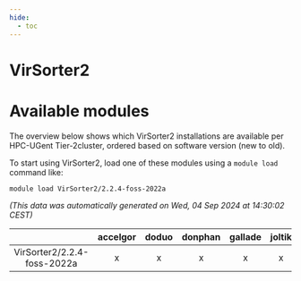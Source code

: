 ```yaml
---
hide:
  - toc
---
```


VirSorter2
==========

# Available modules


The overview below shows which VirSorter2 installations are available per HPC-UGent Tier-2cluster, ordered based on software version (new to old).

To start using VirSorter2, load one of these modules using a `module load` command like:

```shell
module load VirSorter2/2.2.4-foss-2022a
```

*(This data was automatically generated on Wed, 04 Sep 2024 at 14:30:02 CEST)*  

| |accelgor|doduo|donphan|gallade|joltik|shinx|skitty|
| :---: | :---: | :---: | :---: | :---: | :---: | :---: | :---: |
|VirSorter2/2.2.4-foss-2022a|x|x|x|x|x|-|x|

